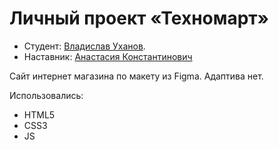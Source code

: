# Личный проект «Техномарт»

* Студент: [Владислав Уханов](https://up.htmlacademy.ru/htmlcss/28/user/21166).
* Наставник: [Анастасия Константинович](https://htmlacademy.ru/profile/id153552)

Сайт интернет магазина по макету из Figma. Адаптива нет.


Использовались:
* HTML5
* CSS3
* JS
